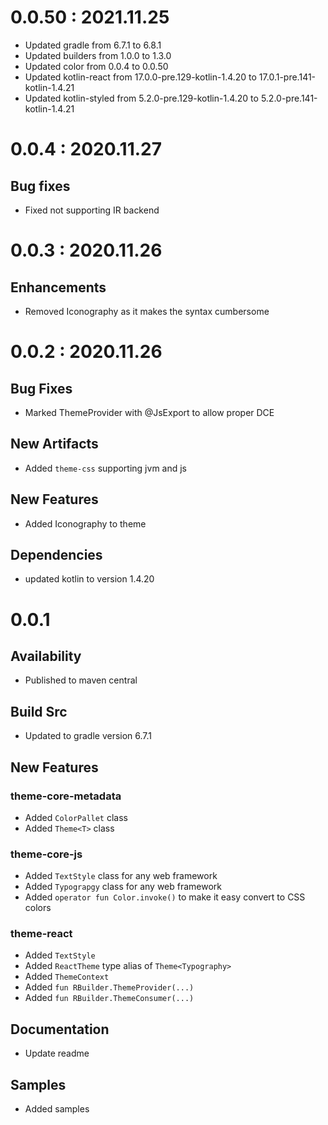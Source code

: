 # 0.0.50 : 2021.11.25
- Updated gradle from 6.7.1 to 6.8.1
- Updated builders from 1.0.0 to 1.3.0
- Updated color from 0.0.4 to 0.0.50
- Updated kotlin-react from 17.0.0-pre.129-kotlin-1.4.20 to 17.0.1-pre.141-kotlin-1.4.21
- Updated kotlin-styled from 5.2.0-pre.129-kotlin-1.4.20 to 5.2.0-pre.141-kotlin-1.4.21

# 0.0.4 : 2020.11.27
## Bug fixes
- Fixed not supporting IR backend

# 0.0.3 : 2020.11.26
## Enhancements
- Removed Iconography as it makes the syntax cumbersome

# 0.0.2 : 2020.11.26
## Bug Fixes
- Marked ThemeProvider with @JsExport to allow proper DCE

## New Artifacts
- Added `theme-css` supporting jvm and js

## New Features
- Added Iconography to theme

## Dependencies
- updated kotlin to version 1.4.20

# 0.0.1
## Availability
- Published to maven central

## Build Src
- Updated to gradle version 6.7.1

## New Features
### theme-core-metadata
- Added `ColorPallet` class
- Added `Theme<T>` class

### theme-core-js
- Added `TextStyle` class for any web framework
- Added `Typograpgy` class for any web framework
- Added `operator fun Color.invoke()` to make it easy convert to CSS colors

### theme-react
- Added `TextStyle`
- Added `ReactTheme` type alias of `Theme<Typography>`
- Added `ThemeContext`
- Added `fun RBuilder.ThemeProvider(...)`
- Added `fun RBuilder.ThemeConsumer(...)`

## Documentation
- Update readme

## Samples
- Added samples
